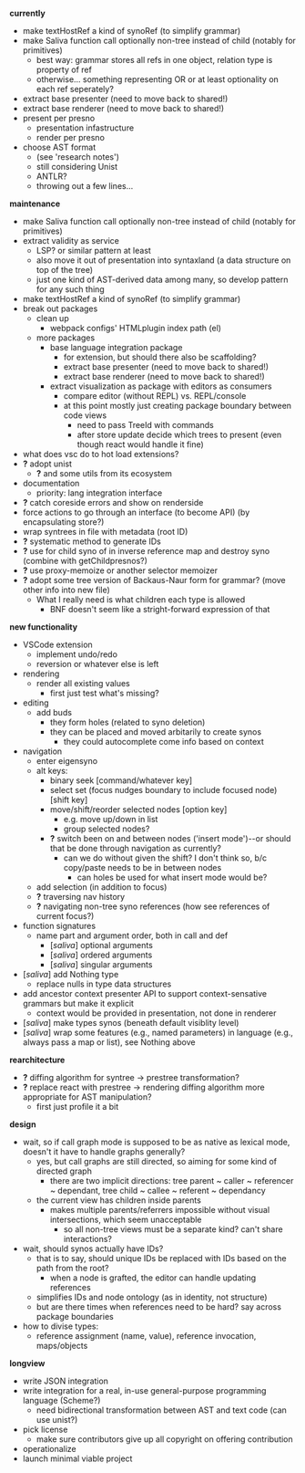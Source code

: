 **currently**
* make textHostRef a kind of synoRef (to simplify grammar)
* make Saliva function call optionally non-tree instead of child (notably for primitives)
  * best way: grammar stores all refs in one object, relation type is property of ref
  * otherwise... something representing OR or at least optionality on each ref seperately?
* extract base presenter (need to move back to shared!)
* extract base renderer (need to move back to shared!)
* present per presno
  * presentation infastructure
  * render per presno
* choose AST format
  * (see 'research notes')
  * still considering Unist
  * ANTLR?
  * throwing out a few lines...

**maintenance**
* make Saliva function call optionally non-tree instead of child (notably for primitives)
* extract validity as service
  * LSP? or similar pattern at least
  * also move it out of presentation into syntaxland (a data structure on top of the tree)
  * just one kind of AST-derived data among many, so develop pattern for any such thing
* make textHostRef a kind of synoRef (to simplify grammar)
* break out packages
  * clean up
    * webpack configs' HTMLplugin index path (el)
  * more packages
    * base language integration package
      * for extension, but should there also be scaffolding?
      * extract base presenter (need to move back to shared!)
      * extract base renderer (need to move back to shared!)
    * extract visualization as package with editors as consumers
      * compare editor (without REPL) vs. REPL/console
      * at this point mostly just creating package boundary between code views
        * need to pass TreeId with commands
        * after store update decide which trees to present (even though react would handle it fine)
* what does vsc do to hot load extensions?
* **?** adopt unist
  * **?** and some utils from its ecosystem
* documentation
  * priority: lang integration interface
* **?** catch coreside errors and show on renderside
* force actions to go through an interface (to become API) (by encapsulating store?)
* wrap syntrees in file with metadata (root ID)
* **?** systematic method to generate IDs
* **?** use for child syno of in inverse reference map and destroy syno (combine with getChildpresnos?)
* **?** use proxy-memoize or another selector memoizer
* **?** adopt some tree version of Backaus-Naur form for grammar? (move other info into new file)
  * What I really need is what children each type is allowed
    * BNF doesn't seem like a stright-forward expression of that

**new functionality**
* VSCode extension
  * implement undo/redo
  * reversion or whatever else is left
* rendering
  * render all existing values
    * first just test what's missing?
* editing
  * add buds
    * they form holes (related to syno deletion)
    * they can be placed and moved arbitarily to create synos
      * they could autocomplete come info based on context
* navigation
  * enter eigensyno
  * alt keys:
    * binary seek [command/whatever key]
    * select set (focus nudges boundary to include focused node) [shift key]
    * move/shift/reorder selected nodes [option key]
      * e.g. move up/down in list
      * group selected nodes?
    * **?** switch been on and between nodes ('insert mode')--or should that be done through navigation as currently?
      * can we do without given the shift? I don't think so, b/c copy/paste needs to be in between nodes
        * can holes be used for what insert mode would be?
  * add selection (in addition to focus)
  * **?** traversing nav history
  * **?** navigating non-tree syno references (how see references of current focus?)
* function signatures
  * name part and argument order, both in call and def
    * [_saliva_] optional arguments
    * [_saliva_] ordered arguments
    * [_saliva_] singular arguments
* [_saliva_] add Nothing type
  * replace nulls in type data structures
* add ancestor context presenter API to support context-sensative grammars but make it explicit
  * context would be provided in presentation, not done in renderer
* [_saliva_] make types synos (beneath default visiblity level)
* [_saliva_] wrap some features (e.g., named parameters) in language (e.g., always pass a map or list), see Nothing above

**rearchitecture**
* **?** diffing algorithm for syntree -> prestree transformation?
* **?** replace react with prestree -> rendering diffing algorithm more appropriate for AST manipulation?
  * first just profile it a bit

**design**
* wait, so if call graph mode is supposed to be as native as lexical mode, doesn't it have to handle graphs generally?
  * yes, but call graphs are still directed, so aiming for some kind of directed graph
    * there are two implicit directions: tree parent ~ caller ~ referencer ~ dependant, tree child ~ callee ~ referent ~ dependancy
  * the current view has children inside parents
    * makes multiple parents/referrers impossible without visual intersections, which seem unacceptable
      * so all non-tree views must be a separate kind? can't share interactions?
* wait, should synos actually have IDs?
  * that is to say, should unique IDs be replaced with IDs based on the path from the root?
    * when a node is grafted, the editor can handle updating references
  * simplifies IDs and node ontology (as in identity, not structure)
  * but are there times when references need to be hard? say across package boundaries
* how to divise types:
  * reference assignment (name, value), reference invocation, maps/objects

**longview**
* write JSON integration
* write integration for a real, in-use general-purpose programming language (Scheme?)
  * need bidirectional transformation between AST and text code (can use unist?)
* pick license
  * make sure contributors give up all copyright on offering contribution
* operationalize
* launch minimal viable project
